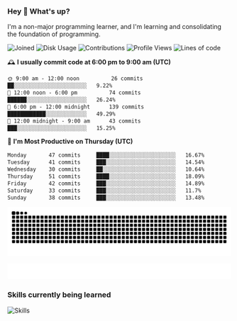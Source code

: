 ### Hey :wave: What's up?

I'm a non-major programming learner, and I'm learning and consolidating the foundation of programming.

<!--START_SECTION:waka-->
![Joined](http://img.shields.io/badge/Joined-7%20years%20ago-6D67E4?style=flat&labelColor=453C67)
![Disk Usage](http://img.shields.io/badge/Github%27s%20Storage-598.5%20MB-FD841F?style=flat&labelColor=E14D2A)
![Contributions](http://img.shields.io/badge/Contributions%20in%202023-349-7DCE13?style=flat&labelColor=2B7A0B)
![Profile Views](http://img.shields.io/badge/Profile%20Views-6-3AB4F2?style=flat&labelColor=0078AA)
![Lines of code](https://img.shields.io/badge/Lines%20of%20code-2%20Million%20Lines%20of%20code-FF8B8B?style=flat&labelColor=EB4747)

🕰️ **I usually commit code at 6:00 pm to 9:00 am (UTC)** 

```text
🌞 9:00 am - 12:00 noon          26 commits     ██░░░░░░░░░░░░░░░░░░░░░░░   9.22% 
🌆 12:00 noon - 6:00 pm          74 commits     ██████░░░░░░░░░░░░░░░░░░░   26.24% 
🌃 6:00 pm - 12:00 midnight      139 commits    ████████████░░░░░░░░░░░░░   49.29% 
🌙 12:00 midnight - 9:00 am      43 commits     ███░░░░░░░░░░░░░░░░░░░░░░   15.25%
```
📅 **I'm Most Productive on Thursday (UTC)** 

```text
Monday       47 commits     ████░░░░░░░░░░░░░░░░░░░░░   16.67% 
Tuesday      41 commits     ███░░░░░░░░░░░░░░░░░░░░░░   14.54% 
Wednesday    30 commits     ██░░░░░░░░░░░░░░░░░░░░░░░   10.64% 
Thursday     51 commits     ████░░░░░░░░░░░░░░░░░░░░░   18.09% 
Friday       42 commits     ███░░░░░░░░░░░░░░░░░░░░░░   14.89% 
Saturday     33 commits     ███░░░░░░░░░░░░░░░░░░░░░░   11.7% 
Sunday       38 commits     ███░░░░░░░░░░░░░░░░░░░░░░   13.48%
```

<!--END_SECTION:waka-->

![Snake animation](https://raw.githubusercontent.com/dirname/dirname/output/snake.svg)

![metrics](github-metrics.svg)

### Skills currently being learned

![Skills](https://skillicons.dev/icons?i=linux,rust,go,solidity,typescript,bash,git,postgres,mysql,redis,mongo,docker,kubernetes,grafana,prometheus)
